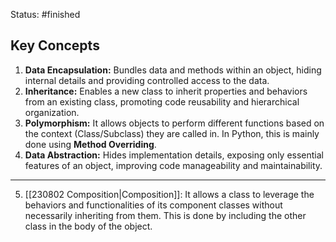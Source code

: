 Status: #finished 
## **Key Concepts**
1. **Data Encapsulation:** Bundles data and methods within an object, hiding internal details and providing controlled access to the data.
2. **Inheritance:** Enables a new class to inherit properties and behaviors from an existing class, promoting code reusability and hierarchical organization.
3. **Polymorphism:** It allows objects to perform different functions based on the context (Class/Subclass) they are called in. In Python, this is mainly done using **Method Overriding**.
4. **Data Abstraction:** Hides implementation details, exposing only essential features of an object, improving code manageability and maintainability.

---
5. [[230802 Composition|Composition]]: It allows a class to leverage the behaviors and functionalities of its component classes without necessarily inheriting from them. This is done by including the other class in the body of the object. 

